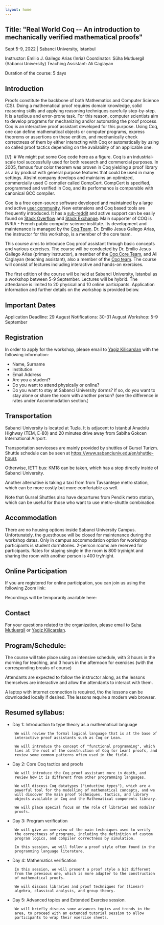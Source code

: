 ```yaml
---
layout: home
---
```

## Title: "Real World Coq -- An introduction to mechanically verified mathematical proofs"

Sept 5-9, 2022 | Sabanci University, Istanbul

Instructor: Emilio J. Gallego Arias (Inria)
Coordinator: Süha Mutluergil (Sabanci University)
Teaching Assistant: Ali Caglayan

Duration of the course: 5 days

## Introduction

Proofs constitute the backbone of both Mathematics and Computer Science (CS). Doing a mathematical proof requires domain knowledge, solid reasoning skills and applying reasoning techniques carefully step-by-step. It is a tedious and error-prone task. For this reason, computer scientists aim to develop programs for mechanizing and/or automating the proof process. Coq is an interactive proof assistant developed for this purpose. Using Coq, one can define mathematical objects or computer programs, express theorems or assertions on these entities, and mechanically check correctness of them by either interacting with Coq or automatically by using so called proof tactics depending on the availability of an applicable one.

[//]: # We might put some Coq code here as a figure.
Coq is an industrial-scale tool successfully used for both research and commercial purposes. In 2005, famous four color theorem was proven in Coq yielding a proof library as a by product with general purpose features that could be used in many settings. AbsInt company develops and maintains an optimized, commercially used C compiler called CompCert. CompCert is specified, programmed and verified in Coq, and its performance is comparable with canonical GCC compiler. 

Coq is a free open-source software developed and maintained by a large and active [user community](https://coq.inria.fr/community.html). New extensions and Coq based tools are frequently introduced.  It has a [sub-reddit](https://www.reddit.com/r/Coq/) and active support can be easily found on [Stack Overflow](https://stackoverflow.com/questions/tagged/coq) and [Stack Exchange](https://cstheory.stackexchange.com/questions/tagged/coq). Main supporter of COQ is INRIA - French public computer science institute. Its development and maintenance is managed by the [Coq Team](https://coq.inria.fr/coq-team.html). Dr. Emilio Jesus Gallego Arias, the instructor for this workshop, is a member of the core team.

This course aims to introduce Coq proof assistant through basic concepts and various exercises. The course will be conducted by Dr. Emilio Jesus Gallego Arias (primary instructor), a member of the [Coq Core Team](https://coq.inria.fr/coq-team.html), and Ali Caglayan (teaching assistant), also a member of the [Coq team](https://coq.inria.fr/coq-team.html). The course will consist of lectures including interactive and hands-on exercises. 

The first edition of the course will be held at Sabanci University, Istanbul as a workshop between 5-9 September. Lectures will be hybrid. The attendance is limited to 20 physical and 10 online participants. Application information and further details on the workshop is provided below. 

## Important Dates

Application Deadline: 29 August
Notifications: 30-31 August
Workshop: 5-9 September

## Registration

In order to apply for the workshop, please email to [Yagiz Kilicarslan](mailto:ykilicarslan@sabanciuniv.edu) with the following information:
- Name, Surname
- Institution
- Email Address
- Are you a student?
- Do you want to attend physically or online?
- Do you want to stay at Sabanci University dorms? If so, do you want to stay alone or share the room with another person? (see the difference in rates under Accommodation section.)

## Transportation

Sabanci University is located at Tuzla. It is adjacent to Istanbul Anadolu Highway (TEM, E-80) and 20 minutes drive away from Sabiha Gokcen International Airport. 

Transportation serviceses are mainly provided by shuttles of Gursel Turizm. Shuttle schedule can be seen at https://www.sabanciuniv.edu/en/shuttle-hours 

Otherwise, IETT bus: KM18 can be taken, which has a stop directly inside of Sabanci University.

Another alternative is taking a taxi from from Tavsantepe metro station, which can be more costly but more comfortable as well.

Note that Gursel Shuttles also have departures from Pendik metro station, which can be useful for those who want to use metro-shuttle combination.

## Accommodation

There are no housing options inside Sabanci University Campus. Unfortunately, the guesthouse will be closed for maintenance during the workshop dates. Only in campus accommodation option for workshop participants is student dormitories. 2-person rooms are reserved for participants. Rates for staying single in the room is 800 try/night and sharing the room with another person is 400 try/night.

## Online Participation

If you are registered for online participation, you can join us using the following Zoom link:

Recordings will be temporarily available here:

## Contact

For your questions related to the organization, please email to [Suha Mutluergil](mailto:suha.mutluergil@sabanciuniv.edu) or [Yagiz Kilicarslan](mailto:ykilicarslan@sabanciuniv.edu).


## Program/Schedule:

The course will take place using an intensive schedule, with 3 hours in
the morning for teaching, and 3 hours in the afternoon for exercises
(with the corresponding breaks of course)

Attendants are expected to follow the instructor along, as the lessons
themselves are interactive and allow the attendants to interact with them.

A laptop with internet connection is required, tho the lessons can be
downloaded locally if desired. The lessons require a modern web browser.

## Resumed syllabus:

- Day 1: Introduction to type theory as a mathematical language

       We will review the formal logical language that is at the base of
       interactive proof assistants such as Coq or Lean.

       We will introduce the concept of "functional programming", which
       lies at the root of the construction of Coq (or Lean) proofs, and
       review some common patterns often used in the field.

- Day 2: Core Coq tactics and proofs

       We will introduce the Coq proof assistant more in depth, and
       review how it is different from other programming languages.

       We will discuss Coq datatypes ("inductive types"), which are a
       powerful tool for the modelling of mathematical concepts, and we
       will discover the main proof techniques, tactics, and library
       objects available in Coq and the Mathematical components library.

       We will place special focus on the role of libraries and modular
       proofs.

- Day 3: Program verification

       We will give an overview of the main techniques used to verify
       the correctness of programs, including the definition of custom
       program logics, and compiler correctness by simulation.

       In this session, we will follow a proof style often found in the
       programming language literature.

- Day 4: Mathematics verification

       In this session, we will present a proof style a bit different
       from the previous one, which is more adapter to the construction
       of mathematical proofs.

       We will discuss libraries and proof techniques for (linear)
       algebra, classical analysis, and group theory.

- Day 5: Advanced topics and Extended Exercise session.

       We will briefly discuss some advances topics and trends in the
       area, to proceed with an extended tutorial session to allow
       participants to wrap their exercise sheets.
